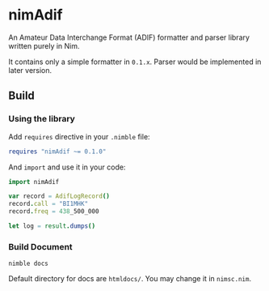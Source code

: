 # nimAdif
An Amateur Data Interchange Format (ADIF) formatter and parser library written purely in Nim.

It contains only a simple formatter in `0.1.x`. Parser would be implemented in later version.

## Build

### Using the library

Add `requires` directive in your `.nimble` file:
```nim
requires "nimAdif ~= 0.1.0"
```

And `import` and use it in your code:
```nim
import nimAdif

var record = AdifLogRecord()
record.call = "BI1MHK"
record.freq = 438_500_000

let log = result.dumps()
```

### Build Document

```
nimble docs
```

Default directory for docs are `htmldocs/`.
You may change it in `nimsc.nim`.
